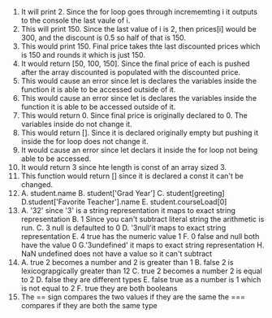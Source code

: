 
1. It will print 2. Since the for loop goes through incrememting i it outputs to the console the last vaule of i.
2. This will print 150. Since the last value of i is 2, then prices[i] would be 300, and the discount is 0.5 so half of that is 150.
3. This would print 150. Final price takes thte last discounted prices which is 150 and rounds it which is just 150.
4. It would return [50, 100, 150]. Since the final price of each is pushed after the array discounted is populated with the discounted price.
5. This would cause an error since let is declares the variables inside the function it is able to be accessed outside of it.
6. This would cause an error since let is declares the variables inside the function it is able to be accessed outside of it.
7. This would return 0. Since final price is originally declared to 0. The variables inside do not change it.
8. This would return []. Since it is declared originally empty but pushing it inside the for loop does not change it.
9. It would cause an error since let declars it inside the for loop not being able to be accessed.
10. It would return 3 since hte length is const of an array sized 3.
11. This function would return [] since it is declared a const it can't be changed.
12. A. student.name 
    B. student['Grad Year'] 
    C. student[greeting] 
    D.student['Favorite Teacher'].name 
    E. student.courseLoad[0]
13. A. '32' since '3' is a string representation it maps to exact string representation 
    B. 1 Since you can't subtract literal string the arithmetic is run. 
    C. 3 null is defaulted to 0 
    D. '3null'it maps to exact string representation 
    E. 4 true has the numeric value 1 
    F. 0 false and null both have the value 0 
    G.'3undefined' it maps to exact string representation
    H. NaN undefined does not have a value so it can't subtract
14. A. true 2 becomes a number and 2 is greater than 1
    B. false 2 is lexicograpgically greater than 12
    C. true 2 becomes a number 2 is equal to 2
    D. false they are different types
    E. false true as a number is 1 which is not equal to 2
    F. true they are both booleans
15. The == sign compares the two values if they are the same the === compares if they are both the same type
